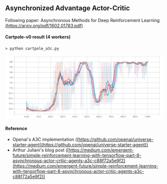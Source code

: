 ## Asynchronized Advantage Actor-Critic

Following paper: Asynchronous Methods for Deep Reinforcement Learning [(https://arxiv.org/pdf/1602.01783.pdf)](https://arxiv.org/pdf/1602.01783.pdf)

#### Cartpole-v0 result (4 workers)

`> python cartpole_a3c.py`

![A3C training](imgs/a3c_cartpole.png "A3C training")

#### Reference

- Openai's A3C implementation ([https://github.com/openai/universe-starter-agent](https://github.com/openai/universe-starter-agent))
- Arthur Juliani's blog post ([https://medium.com/emergent-future/simple-reinforcement-learning-with-tensorflow-part-8-asynchronous-actor-critic-agents-a3c-c88f72a5e9f2](https://medium.com/emergent-future/simple-reinforcement-learning-with-tensorflow-part-8-asynchronous-actor-critic-agents-a3c-c88f72a5e9f2))
